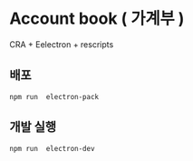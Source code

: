 # Account book ( 가계부 )
CRA + Eelectron + rescripts

## 배포 
```$xslt
npm run  electron-pack
```

## 개발 실행 
```$xslt
npm run  electron-dev
```
 

